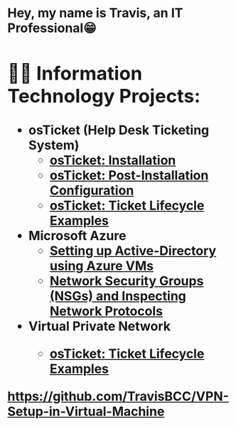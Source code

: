 <h1>Hey, my name is Travis, an <a >IT Professional</<h1>😁

<h2>👨‍💻 Information Technology Projects:</h2>

- <b>osTicket (Help Desk Ticketing System)</b>
  - [osTicket: Installation](https://github.com/TravisBCC/osticket-prereqs)
  - [osTicket: Post-Installation Configuration](https://github.com/TravisBCC/post-install-config)
  - [osTicket: Ticket Lifecycle Examples](https://github.com/TravisBCC/ticket-lifecycle)
- <b>Microsoft Azure</b>
  - [Setting up Active-Directory using Azure VMs](https://github.com/TravisBCC/configure-ad)
  - [Network Security Groups (NSGs) and Inspecting Network Protocols](https://github.com/TravisBCC/azure-network-protocols)
- <b>Virtual Private Network 
  - [osTicket: Ticket Lifecycle Examples](https://github.com/TravisBCC/VPN-Setup-in-Virtual-Machine)



https://github.com/TravisBCC/VPN-Setup-in-Virtual-Machine
